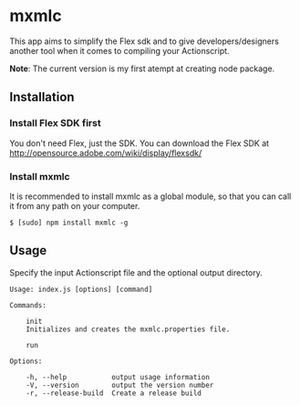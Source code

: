 # mxmlc

This app aims to simplify the Flex sdk and to give developers/designers another tool when it comes to compiling your Actionscript.

**Note**: The current version is my first atempt at creating node package. 

## Installation

### Install Flex SDK first

You don't need Flex, just the SDK.  You can download the Flex SDK at <http://opensource.adobe.com/wiki/display/flexsdk/>

### Install mxmlc

It is recommended to install mxmlc as a global module, so that you can call it from any path on your computer.

    $ [sudo] npm install mxmlc -g

## Usage

Specify the input Actionscript file and the optional output directory.

	Usage: index.js [options] [command]
	
	Commands:

    	init 
    	Initializes and creates the mxmlc.properties file.
    	
    	run 

	Options:

    	-h, --help           output usage information
    	-V, --version        output the version number
    	-r, --release-build  Create a release build

